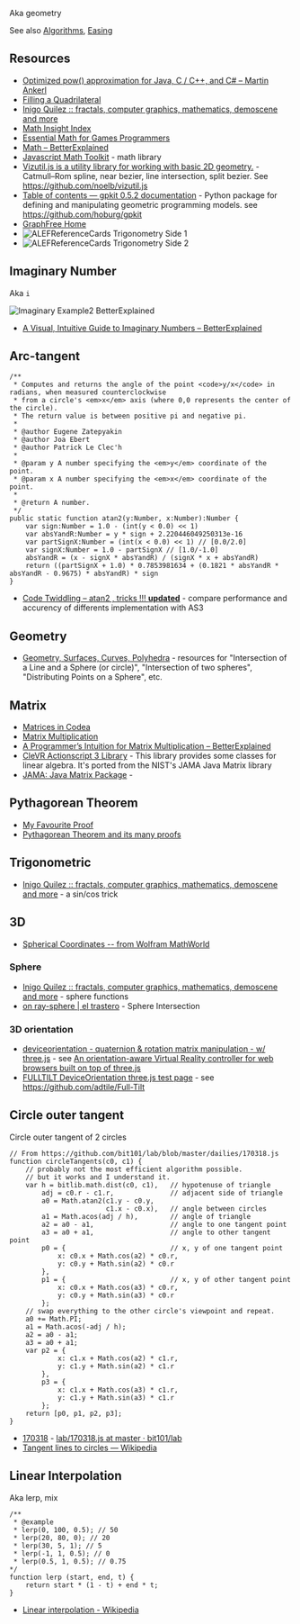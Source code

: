 Aka geometry

See also [Algorithms](Algorithms#Resources), [Easing](Animation#Easing)

## Resources

- [Optimized pow() approximation for Java, C / C++, and C# – Martin Ankerl](http://martin.ankerl.com/2007/10/04/optimized-pow-approximation-for-java-and-c-c/)
- [Filling a Quadrilateral](http://loopspace.mathforge.org/HowDidIDoThat/Codea/Gradient/)
- [Inigo Quilez :: fractals, computer graphics, mathematics, demoscene and more](http://www.iquilezles.org/www/index.htm)
- [Math Insight Index](http://mathinsight.org/index/general)
- [Essential Math for Games Programmers](http://www.essentialmath.com/tutorial.htm)
- [Math – BetterExplained](https://betterexplained.com/articles/category/math/)
- [Javascript Math Toolkit](https://github.com/theAlgorithmist/JSMathToolkit) - math library
- [Vizutil.js is a utility library for working with basic 2D geometry.](https://noelb.github.io/vizutil.js/) - Catmull–Rom spline, near bezier, line intersection, split bezier. See https://github.com/noelb/vizutil.js
- [Table of contents — gpkit 0.5.2 documentation](http://gpkit.readthedocs.io/en/latest/) - Python package for defining and manipulating geometric programming models. see https://github.com/hoburg/gpkit
- [GraphFree Home](http://www.graphfree.com/)
- ![ALEFReferenceCards Trigonometry   Side 1](ALEFReferenceCards-Trigonometry%20-%20Side%201.Jpg)
- ![ALEFReferenceCards Trigonometry   Side 2](ALEFReferenceCards-Trigonometry%20-%20Side%202.Jpg)

## Imaginary Number

Aka `i`

![Imaginary Example2 BetterExplained](imaginary_example2%20BetterExplained.png)

- [A Visual, Intuitive Guide to Imaginary Numbers – BetterExplained](https://betterexplained.com/articles/a-visual-intuitive-guide-to-imaginary-numbers/)

## Arc-tangent

	/**
	 * Computes and returns the angle of the point <code>y/x</code> in radians, when measured counterclockwise
	 * from a circle's <em>x</em> axis (where 0,0 represents the center of the circle).
	 * The return value is between positive pi and negative pi.
	 *
	 * @author Eugene Zatepyakin
	 * @author Joa Ebert
	 * @author Patrick Le Clec'h
	 *
	 * @param y A number specifying the <em>y</em> coordinate of the point.
	 * @param x A number specifying the <em>x</em> coordinate of the point.
	 *
	 * @return A number.
	 */
	public static function atan2(y:Number, x:Number):Number {
		var sign:Number = 1.0 - (int(y < 0.0) << 1)
		var absYandR:Number = y * sign + 2.220446049250313e-16
		var partSignX:Number = (int(x < 0.0) << 1) // [0.0/2.0]
		var signX:Number = 1.0 - partSignX // [1.0/-1.0]
		absYandR = (x - signX * absYandR) / (signX * x + absYandR)
		return ((partSignX + 1.0) * 0.7853981634 + (0.1821 * absYandR * absYandR - 0.9675) * absYandR) * sign
	}

- [Code Twiddling – atan2 , tricks !!! **updated**](http://guihaire.com/code/?p=1168) - compare performance and accurency of differents implementation with AS3

## Geometry

- [Geometry, Surfaces, Curves, Polyhedra](http://paulbourke.net/geometry/) - resources for "Intersection of a Line and a Sphere (or circle)", "Intersection of two spheres", "Distributing Points on a Sphere", etc.

## Matrix

- [Matrices in Codea](http://loopspace.mathforge.org/HowDidIDoThat/Codea/Matrices/)
- [Matrix Multiplication](http://matrixmultiplication.xyz/)
- [A Programmer’s Intuition for Matrix Multiplication – BetterExplained](https://betterexplained.com/articles/matrix-multiplication/)
- [CleVR Actionscript 3 Library](https://github.com/ascorbic/clevrlib) - This library provides some classes for linear algebra. It's ported from the NIST's JAMA Java Matrix library
- [JAMA: Java Matrix Package](http://math.nist.gov/javanumerics/jama/) - 

## Pythagorean Theorem

- [My Favourite Proof](http://loopspace.mathforge.org/CountingOnMyFingers/FavouriteProof/)
- [Pythagorean Theorem and its many proofs](http://www.cut-the-knot.org/pythagoras/)

## Trigonometric

- [Inigo Quilez :: fractals, computer graphics, mathematics, demoscene and more](http://www.iquilezles.org/www/articles/sincos/sincos.htm) - a sin/cos trick

## 3D

- [Spherical Coordinates -- from Wolfram MathWorld](http://mathworld.wolfram.com/SphericalCoordinates.html)

### Sphere

- [Inigo Quilez :: fractals, computer graphics, mathematics, demoscene and more](http://www.iquilezles.org/www/articles/spherefunctions/spherefunctions.htm) - sphere functions
- [on ray-sphere | el trastero](http://www.iquilezles.org/blog/?p=2411) - Sphere Intersection

### 3D orientation

- [deviceorientation - quaternion & rotation matrix manipulation - w/ three.js](http://rawgit.com/richtr/threeVR/master/examples/vr_basic.html) - see [An orientation-aware Virtual Reality controller for web browsers built on top of three.js](https://github.com/richtr/threeVR/)
- [FULLTILT DeviceOrientation three.js test page](http://rawgit.com/adtile/Full-Tilt/master/examples/vr_test.html) - see https://github.com/adtile/Full-Tilt

## Circle outer tangent

Circle outer tangent of 2 circles

	// From https://github.com/bit101/lab/blob/master/dailies/170318.js
	function circleTangents(c0, c1) {
		// probably not the most efficient algorithm possible.
		// but it works and I understand it.
		var h = bitlib.math.dist(c0, c1),	// hypotenuse of triangle
			adj = c0.r - c1.r,				// adjacent side of triangle
			a0 = Math.atan2(c1.y - c0.y,
			                c1.x - c0.x),	// angle between circles
			a1 = Math.acos(adj / h),		// angle of triangle
			a2 = a0 - a1,					// angle to one tangent point
			a3 = a0 + a1,					// angle to other tangent point
			p0 = {							// x, y of one tangent point
				x: c0.x + Math.cos(a2) * c0.r,
				y: c0.y + Math.sin(a2) * c0.r
			},
			p1 = {							// x, y of other tangent point
				x: c0.x + Math.cos(a3) * c0.r,
				y: c0.y + Math.sin(a3) * c0.r
			};
		// swap everything to the other circle's viewpoint and repeat.
		a0 += Math.PI;
		a1 = Math.acos(-adj / h);
		a2 = a0 - a1;
		a3 = a0 + a1;
		var p2 = {
				x: c1.x + Math.cos(a2) * c1.r,
				y: c1.y + Math.sin(a2) * c1.r
			},
			p3 = {
				x: c1.x + Math.cos(a3) * c1.r,
				y: c1.y + Math.sin(a3) * c1.r
			};
		return [p0, p1, p2, p3];
	}

- [170318](https://bit101.github.io/lab/dailies/170318.html) - [lab/170318.js at master · bit101/lab](https://github.com/bit101/lab/blob/master/dailies/170318.js)
- [Tangent lines to circles — Wikipedia](https://en.wikipedia.org/wiki/Tangent_lines_to_circles#Outer_tangent)

## Linear Interpolation

Aka lerp, mix

	/**
	 * @example
	 * lerp(0, 100, 0.5); // 50
	 * lerp(20, 80, 0); // 20
	 * lerp(30, 5, 1); // 5
	 * lerp(-1, 1, 0.5); // 0
	 * lerp(0.5, 1, 0.5); // 0.75
	*/
	function lerp (start, end, t) {
		return start * (1 - t) + end * t;
	}

- [Linear interpolation - Wikipedia](https://en.wikipedia.org/wiki/Linear_interpolation)